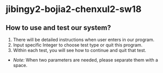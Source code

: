 # jibingy2-bojia2-chenxul2-sw18


## How to use and test our system?
1. There will be detailed instructions when user enters in our program.
2. Input specific Integer to choose test type or quit this program.
3. Within each test, you will see how to continue and quit that test.
- *Note:* When two parameters are needed, please separate them with a space.
